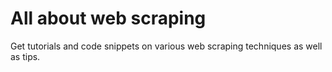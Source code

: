 # All about web scraping
Get tutorials and code snippets on various web scraping techniques as well as tips.

